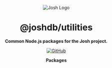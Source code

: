 <div align="center">

![Josh Logo](https://evie.codes/josh-light.png)

# @joshdb/utilities

**Common Node.js packages for the Josh project.**

[![GitHub](https://img.shields.io/github/license/josh-development/utilities)](https://github.com/josh-development/utilities/blob/main/LICENSE)

**Packages**

</div>

